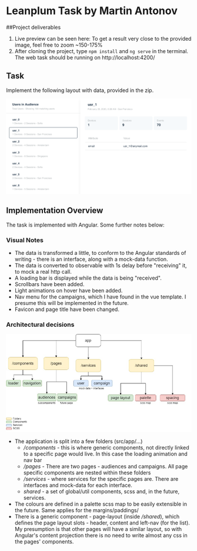 # Leanplum Task by Martin Antonov

##Project deliverables
1. Live preview can be seen here: To get a result very close to the provided image, feel free to zoom ~150-175%
2. After cloning the project, type `npm install` and `ng serve` in the terminal. The web task should be running on  http://localhost:4200/

## Task
Implement the following layout with data, provided in the zip.  

![Audiences page](task-audiences.png)

## Implementation Overview
The task is implemented with Angular. Some further notes below:

### Visual Notes
* The data is transformed a little, to conform to the Angular standards of writing - there is an interface, along with a mock-data function.
* The data is converted to observable with 1s delay before "receiving" it, to mock a real http call.
* A loading bar is displayed while the data is being "received".
* Scrollbars have been added.
* Light animations on hover have been added.
* Nav menu for the campaigns, which I have found in the vue template. I presume this will be implemented in the future.
* Favicon and page title have been changed. 

### Architectural decisions
![Architecture](architecture.jpg)
* The application is split into a few folders (src/app/...) 
  * _/components_ - this is where generic components, not directly linked to a specific page would live. In this case the loading animation and nav bar
  * _/pages_ - There are two pages - audiences and campaigns. All page specific components are nested within these folders
  * _/services_ - where services for the specific pages are. There are interfaces and mock-data for each interface. 
  * _shared_ - a set of global/util components, scss and, in the future, services. 
* The colours are defined in a palette scss map to be easily extensible in the future. Same applies for the margins/paddings/
* There is a generic component - page-layout (inside _/shared_), which defines the page layout slots - header, content and left-nav (for the list). My presumption is that other pages will have a similar layout, so with Angular's content projection there is no need to write almost any css in the pages' components.
